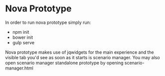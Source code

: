 # Nova Prototype
In order to run nova prototype simply run:
* npm init
* bower init
* gulp serve

Nova prototype makes use of jqwidgets for the main experience and the visible tab you'd see as soon as it starts is scenario manager.
You may also open scenario manager standalone prototype by opening scenario-manager.html
